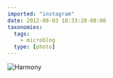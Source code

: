 ```yaml
---
imported: "instagram"
date: 2012-08-03 18:33:28-08:00
taxonomies:
  tags:
    - microblog
  type: [photo]
---
```

![Harmony](/media/images/photos/2012/08/ce62b05082bd9dcc00ba3f2217d37fda.jpg)

